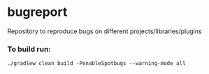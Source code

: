 # bugreport
Repository to reproduce bugs on different projects/libraries/plugins


### To build run:

`./gradlew clean build -PenableSpotbugs --warning-mode all`


